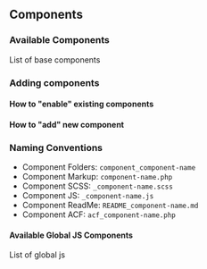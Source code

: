 ## Components

### Available Components
List of base components

### Adding components
#### How to "enable" existing components

#### How to "add" new component

### Naming Conventions
- Component Folders: `component_component-name`
- Component Markup: `component-name.php`
- Component SCSS: `_component-name.scss`
- Component JS: `_component-name.js`
- Component ReadMe: `README_component-name.md`
- Component ACF: `acf_component-name.php`

#### Available Global JS Components
List of global js
